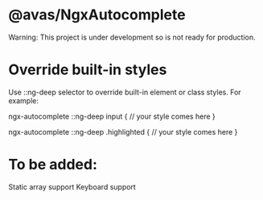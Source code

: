 # @avas/NgxAutocomplete

Warning: This project is under development so is not ready for production.

# Override built-in styles

Use ::ng-deep selector to override built-in element or class styles. For example:

ngx-autocomplete ::ng-deep input {
    // your style comes here
}

ngx-autocomplete ::ng-deep .highlighted {
    // your style comes here
}




# To be added:
 
Static array support
Keyboard support

